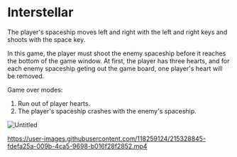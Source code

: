 # Interstellar

The player's spaceship moves left and right with the left and right keys and shoots with the space key.

In this game, the player must shoot the enemy spaceship before it reaches the bottom of the game window. At first, the player has three hearts, and for each enemy spaceship geting out the game board, one player's heart will be removed.

Game over modes:
1. Run out of player hearts.
2. The player's spaceship crashes with the enemy's spaceship.

![Untitled](https://user-images.githubusercontent.com/118259124/215328798-989795aa-57d0-4712-8273-05f2c33b217b.png)


https://user-images.githubusercontent.com/118259124/215328845-fdefa25a-009b-4ca5-9698-b016f28f2852.mp4

